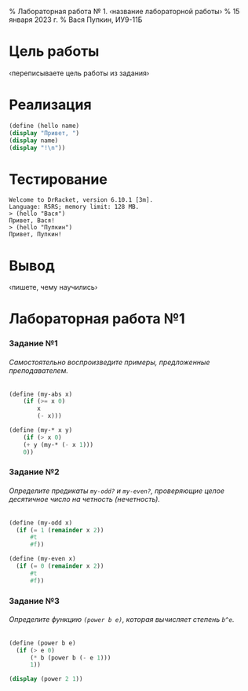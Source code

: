 % Лабораторная работа № 1. ‹название лабораторной работы›
% 15 января 2023 г.
% Вася Пупкин, ИУ9-11Б

# Цель работы
‹переписываете цель работы из задания›

# Реализация

```scheme
(define (hello name)
(display "Привет, ")
(display name)
(display "!\n"))
```

# Тестирование

```
Welcome to DrRacket, version 6.10.1 [3m].
Language: R5RS; memory limit: 128 MB.
> (hello "Вася")
Привет, Вася!
> (hello "Пупкин")
Привет, Пупкин!
```

# Вывод
‹пишете, чему научились›



#  Лабораторная работа №1

### Задание №1
###### Самостоятельно воспроизведите примеры, предложенные преподавателем.

```scheme
(define (my-abs x)
    (if (>= x 0)
        x
        (- x)))

(define (my-* x y)
    (if (> x 0) 
    (+ y (my-* (- x 1)))
    0))
```

### Задание №2
###### Определите предикаты `my-odd?` и `my-even?`, проверяющие целое десятичное число на четность (нечетность).


```scheme
(define (my-odd x)
  (if (= 1 (remainder x 2))
      #t
      #f))

(define (my-even x)
  (if (= 0 (remainder x 2))
      #t
      #f))
```

### Задание №3
###### Определите функцию `(power b e)`, которая вычисляет степень `b^e`.

```scheme
(define (power b e)
  (if (> e 0)
      (* b (power b (- e 1)))
      1))

(display (power 2 1))
```
